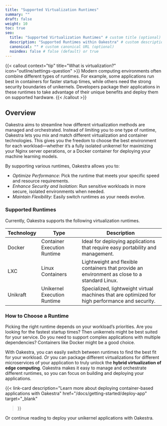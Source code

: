 ```yaml
---
title: "Supported Virtualization Runtimes"
summary: ""
draft: false
weight: 10
toc: true
seo:
  title: "Supported Virtualization Runtimes" # custom title (optional)
  description: "Supported Runtimes within Oakestra" # custom description (recommended)
  canonical: "" # custom canonical URL (optional)
  noindex: false # false (default) or true
---
```


{{< callout context="tip" title="What is virtualization?" icon="outline/settings-question" >}}
Modern computing environments often combine different types of runtimes. For example, some applications run best in containers for faster startup times, while others need the strong security boundaries of unikernels. Developers package their applications in these runtimes to take advantage of their unique benefits and deploy them on supported hardware.
{{< /callout >}}

## Overview

Oakestra aims to streamline how different virtualization methods are managed and orchestrated. Instead of limiting you to one type of runtime, Oakestra lets you mix and match different virtualization and container technologies. This gives you the freedom to choose the best environment for each workload—whether it’s a fully isolated unikernel for maximizing your Nginx server operations, or a Docker container for deploying your machine learning models.

By supporting various runtimes, Oakestra allows you to:

- *Optimize Performance*: Pick the runtime that meets your specific speed and resource requirements.
- *Enhance Security and Isolation*: Run sensitive workloads in more secure, isolated environments when needed.
- *Maintain Flexibility*: Easily switch runtimes as your needs evolve.

### Supported Runtimes

Currently, Oakestra supports the following virtualization runtimes.

| Technology    | Type |  Description |
| --------- | ----------- | ----------- |
| Docker    | Container Execution Runtime | Ideal for deploying applications that require easy portability and management. |
| LXC | Linux Containers        |  Lightweight and flexible containers that provide an environment as close to a standard Linux. |
| Unikraft | Unikernel Execution Runtime |  Specialized, lightweight virtual machines that are optimized for high performance and security. |

### How to Choose a Runtime

Picking the right runtime depends on your workload’s priorities. Are you looking for the fastest startup times? Then unikernels might be best suited for your service. Do you need to support complex applications with multiple dependencies? Containers like Docker might be a good choice.

With Oakestra, you can easily switch between runtimes to find the best fit for your workload. *Or* you can package different virtualizations for different microservices of your application to truly unlock the **hybrid virtualization of edge computing**. Oakestra makes it easy to manage and orchestrate different runtimes, so you can focus on building and deploying your applications.

{{< link-card
  description="Learn more about deploying container-based applications with Oakestra"
  href="/docs/getting-started/deploy-app"
  target="_blank"
>}}

Or continue reading to deploy your unikernel applications with Oakestra.
